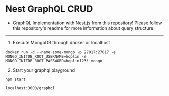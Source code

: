 Nest GraphQL CRUD
===

- GraphQL Implementation with Nest.js from this [repository](https://github.com/J-hoplin1/GraphQL-CRUD-Playground)! Please follow this repository's readme for more information about query structure

***

1. Execute MongoDB through docker or localhost

```
docker run -d --name some-mongo -p 27017:27017 -e MONGO_INITDB_ROOT_USERNAME=hoplin -e MONGO_INITDB_ROOT_PASSWORD=hoplin123! mongo
```

2. Start your graphql playground

```
npm start
```

```
localhost:3000/graphql
```